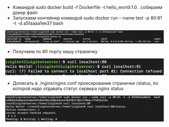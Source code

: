 * Командой sudo docker build -f Dockerfile -t hello_world:1.0 . собираем докер файл
* Запускаем контейнер командой sudo docker run --name test -p 80:81 -t -d a5faaaa1ee37 bash

![](Screen%20Shot%202022-08-28%20at%205.49.33%20PM.png)

*  Получаем по 80 порту нашу страничку

![](Screen%20Shot%202022-08-28%20at%205.50.32%20PM.png)

* Дописать в ./nginx/nginx.conf проксирование странички /status, по которой надо отдавать статус сервера nginx status

![](Screen%20Shot%202022-08-28%20at%206.42.18%20PM.png)
